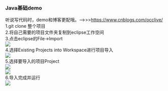 ### Java基础demo
听说写代码时，demo和博客更配哦。——>>>https://www.cnblogs.com/occlive/ <br>
1.git clone 整个项目 <br>
2.将自己需要的项目文件夹复制到eclipse工作空间 <br>
3.点击eclipse的File->Import <br>
![](https://cdn.jsdelivr.net/gh/occlive/ImageStore/javabase/01.png)<br>
4.选择Existing Projects into Workspace进行项目导入 <br>
![](https://cdn.jsdelivr.net/gh/occlive/ImageStore/javabase/02.png)<br>
5.选择要导入的项目Project<br>
![](https://cdn.jsdelivr.net/gh/occlive/ImageStore/javabase/03.png)<br>
![](https://cdn.jsdelivr.net/gh/occlive/ImageStore/javabase/04.png)<br>
6.导入完成并运行<br>
![](https://cdn.jsdelivr.net/gh/occlive/ImageStore/javabase/05.png)<br>
